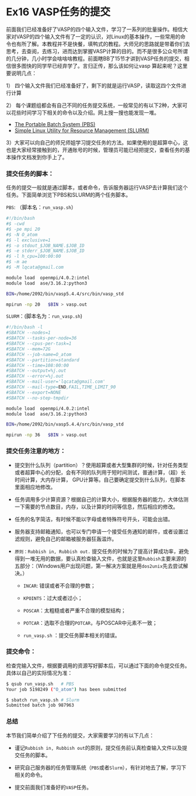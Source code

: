 # Ex16 VASP任务的提交

前面我们已经准备好了VASP的四个输入文件，学习了一系列的批量操作。相信大家对VASP的四个输入文件有了一定的认识，对Linux的基本操作，一些常用的命令也有所了解。本教程并不是快餐，填鸭式的教程。大师兄的思路就是带着你们去思考，去查阅，去练习，进而达到掌握VASP计算的目的。而不是很多公众号所谓的几分钟，几小时学会啥啥啥教程。前面瞎BB了15节才讲到VASP任务的提交，相信很多图快的同学早已经弃学了。言归正传，那么该如何让vasp 算起来呢？这里要说明几点：

1） 四个输入文件我们已经准备好了，剩下的就是运行VASP，读取这四个文件进行计算

2） 每个课题组都会有自己不同的任务提交系统，一般常见的有以下2种，大家可以花些时间学习下相关的命令以及介绍。网上搜一搜也能发现一堆。

* [The Portable Batch System (PBS)](https://www.openpbs.org/)
* [Simple Linux Utility for Resource Management (SLURM)](https://slurm.schedmd.com/documentation.html)

3）大家可以向自己的师兄师姐学习提交任务的方法。如果使用的是超算中心，这也是大家经常接触到的，开通账号的时候，管理员可能已经把提交，查看任务的基本操作文档发到你手上了。



### 提交任务的脚本：

任务的提交一般就是通过脚本，或者命令，告诉服务器运行VASP去计算我们这个任务。下面简单浏览下PBS和SLURM的两个任务脚本。

`PBS`: （脚本名：`run_vasp.sh`）

```bash
#!/bin/bash
#$ -cwd
#$ -pe mpi 20
#$ -N O_atom
#$ -l exclusive=1
#$ -o stdout_$JOB_NAME.$JOB_ID
#$ -e stderr_$JOB_NAME.$JOB_ID
#$ -l h_cpu=100:00:00
#$ -m ae
#$ -M lqcata@gmail.com

module load  openmpi/4.0.2:intel
module load  ase/3.16.2:python3

BIN=/home/2092/bin/vasp5.4.4/src/bin/vasp_std

mpirun -np 20   $BIN > vasp.out
```



`SLURM`：(脚本名为：`run_vasp.sh`)

```bash
#!/bin/bash -l
#SBATCH --nodes=1
#SBATCH --tasks-per-node=36
#SBATCH --cpus-per-task=1
#SBATCH --mem=72G
#SBATCH --job-name=O_atom
#SBATCH --partition=standard
#SBATCH --time=108:00:00
#SBATCH --output=%j.out
#SBATCH --error=%j.out
#SBATCH --mail-user='lqcata@gmail.com'
#SBATCH --mail-type=END,FAIL,TIME_LIMIT_90
#SBATCH --export=NONE
#SBATCH --no-step-tmpdir

module load  openmpi/4.0.2:intel
module load  ase/3.16.2:python3

BIN=/home/2092/bin/vasp5.4.4/src/bin/vasp_std

mpirun -np 36   $BIN > vasp.out

```



### 提交任务注意的地方：

* 提交到什么队列（partition）？使用超算或者大型集群的时候，针对任务类型或者超算中心的分配，会有不同的队列用于短时间测试，普通计算，（超）长时间计算，大内存计算， GPU计算等。自己要确定提交到什么队列，在脚本里面相应地修改。

* 任务调用多少计算资源？根据自己的计算大小，根据服务器的能力，大体估测一下需要的节点数目，内存，以及计算的时间等信息，然后相应的修改。

* 任务的名字简洁，有时候不能以字母或者特殊符号开头，可能会出错。

* 服务器支持邮箱通知，也可以专门申请一个接受任务通知的邮件，或者设置过滤规则，避免自己的邮箱被服务器狂轰滥炸。 

* `原则：Rubbish in, Rubbish out.` 提交任务的时候为了提高计算成功率，避免得到一堆无用的数据，要认真检查输入文件，也就是这里`Rubbish`主要来源的五部分：（Windows用户出现问题，第一解决方案就是用`dos2unix`先去尝试解决。）

  * `INCAR`: 错误或者不合理的参数；

  * `KPOINTS`：过大或者过小；

  * `POSCAR`：太粗糙或者严重不合理的模型结构；

  * `POTCAR`：选取不合理的`POTCAR`，与POSCAR中元素不一致；

  * `run_vasp.sh` ：提交任务脚本相关的错误。

    

### 提交命令：

检查完输入文件，根据要调用的资源写好脚本后，可以通过下面的命令提交任务。具体以自己的实际情况为准：

```bash
$ qsub run_vasp.sh   # PBS 
Your job 5198249 ("O_atom") has been submitted

$ sbatch run_vasp.sh # Slurm
Submitted batch job 987963
```



### 总结

本节我们简单介绍了下任务的提交，大家需要学习的有以下几点：

* 谨记`Rubbish in, Rubbish out`的原则，提交任务前认真检查输入文件以及提交任务的脚本。
* 研究自己服务器的任务管理系统（`PBS`或者`Slurm`），有针对地去了解，学习下相关的命令。

* 提交前面我们准备好的`VASP`任务。